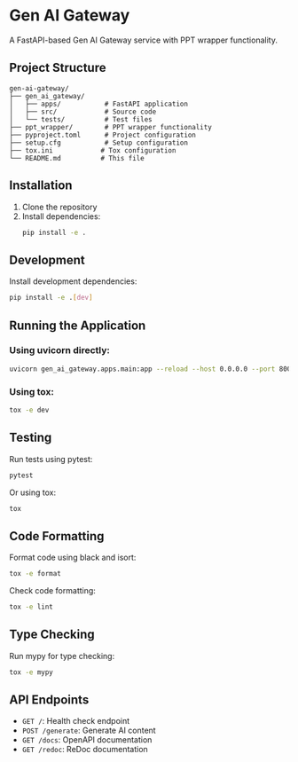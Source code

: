 # Gen AI Gateway

A FastAPI-based Gen AI Gateway service with PPT wrapper functionality.

## Project Structure

```
gen-ai-gateway/
├── gen_ai_gateway/
│   ├── apps/           # FastAPI application
│   ├── src/            # Source code
│   └── tests/          # Test files
├── ppt_wrapper/        # PPT wrapper functionality
├── pyproject.toml      # Project configuration
├── setup.cfg           # Setup configuration
├── tox.ini            # Tox configuration
└── README.md          # This file
```

## Installation

1. Clone the repository
2. Install dependencies:
   ```bash
   pip install -e .
   ```

## Development

Install development dependencies:
```bash
pip install -e .[dev]
```

## Running the Application

### Using uvicorn directly:
```bash
uvicorn gen_ai_gateway.apps.main:app --reload --host 0.0.0.0 --port 8000
```

### Using tox:
```bash
tox -e dev
```

## Testing

Run tests using pytest:
```bash
pytest
```

Or using tox:
```bash
tox
```

## Code Formatting

Format code using black and isort:
```bash
tox -e format
```

Check code formatting:
```bash
tox -e lint
```

## Type Checking

Run mypy for type checking:
```bash
tox -e mypy
```

## API Endpoints

- `GET /`: Health check endpoint
- `POST /generate`: Generate AI content
- `GET /docs`: OpenAPI documentation
- `GET /redoc`: ReDoc documentation
